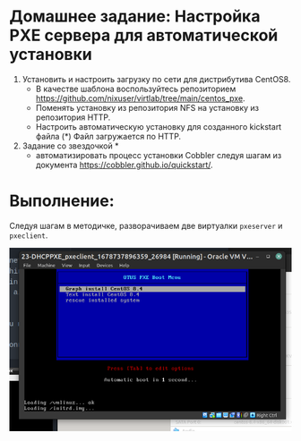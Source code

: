 # Домашнее задание: Настройка PXE сервера для автоматической установки
1. Установить и настроить загрузку по сети для дистрибутива CentOS8.
    - В качестве шаблона воспользуйтесь репозиторием https://github.com/nixuser/virtlab/tree/main/centos_pxe.
    - Поменять установку из репозитория NFS на установку из репозитория HTTP.
    - Настроить автоматическую установку для созданного kickstart файла (*) Файл загружается по HTTP.
2. Задание со звездочкой *
    - автоматизировать процесс установки Cobbler cледуя шагам из документа https://cobbler.github.io/quickstart/.
    
# Выполнение:

Следуя шагам в методичке, разворачиваем две виртуалки `pxeserver` и `pxeclient`.


![Image alt](https://github.com/GuliMari/23-PXE/blob/main/Screenshot%20from%202023-03-14%2009-38-37.png)

    
